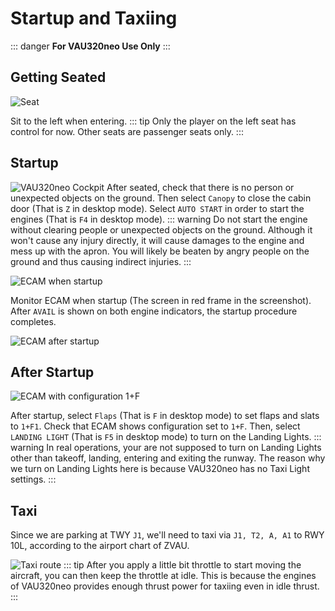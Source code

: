 # Startup and Taxiing
::: danger
**For VAU320neo Use Only**
:::
## Getting Seated
![Seat](/v320neo/guide/enter-seat.webp)

Sit to the left when entering.
::: tip
Only the player on the left seat has control for now. Other seats are passenger seats only.
:::
## Startup
![VAU320neo Cockpit](/v320neo/guide/cockpit.webp)
After seated, check that there is no person or unexpected objects on the ground. Then select `Canopy` to close the cabin door (That is `Z` in desktop mode). Select `AUTO START` in order to start the engines (That is `F4` in desktop mode).
::: warning
Do not start the engine without clearing people or unexpected objects on the ground. Although it won't cause any injury directly, it will cause damages to the engine and mess up with the apron. You will likely be beaten by angry people on the ground and thus causing indirect injuries.
:::

![ECAM when startup](/v320neo/guide/ecam-starting-engine.webp)

Monitor ECAM when startup (The screen in red frame in the screenshot). After `AVAIL` is shown on both engine indicators, the startup procedure completes.

![ECAM after startup](/v320neo/guide/ecam-engine-started.webp)
## After Startup
![ECAM with configuration 1+F](/v320neo/guide/ecam-after-started-flaps.webp)

After startup, select `Flaps` (That is `F` in desktop mode) to set flaps and slats to `1+F1`. Check that ECAM shows configuration set to `1+F`. Then, select `LANDING LIGHT` (That is `F5` in desktop mode) to turn on the Landing Lights.
::: warning
In real operations, your are not supposed to turn on Landing Lights other than takeoff, landing, entering and exiting the runway. The reason why we turn on Landing Lights here is because VAU320neo has no Taxi Light settings.
:::
## Taxi
Since we are parking at TWY `J1`, we'll need to taxi via `J1, T2, A, A1` to RWY 10L, according to the airport chart of ZVAU.

![Taxi route](/v320neo/guide/taxi-to-10L.webp)
::: tip
After you apply a little bit throttle to start moving the aircraft, you can then keep the throttle at idle. This is because the engines of VAU320neo provides enough thrust power for taxiing even in idle thrust.
:::